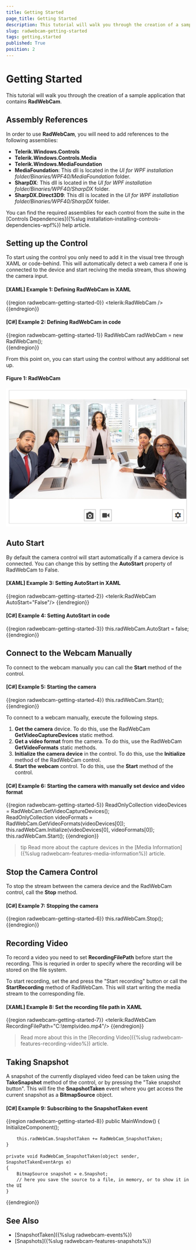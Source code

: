```yaml
---
title: Getting Started
page_title: Getting Started
description: This tutorial will walk you through the creation of a sample application that contains RadWebCam.
slug: radwebcam-getting-started
tags: getting,started
published: True
position: 2
---
```


# Getting Started

This tutorial will walk you through the creation of a sample application that contains __RadWebCam__.

## Assembly References

In order to use __RadWebCam__, you will need to add references to the following assemblies:
* __Telerik.Windows.Controls__
* __Telerik.Windows.Controls.Media__
* __Telerik.Windows.MediaFoundation__
* __MediaFoundation__: This dll is located in the *UI for WPF installation folder/Binaries/WPF40/MediaFoundation* folder.
* __SharpDX__: This dll is located in the *UI for WPF installation folder/Binaries/WPF40/SharpDX* folder.
* __SharpDX.Direct3D9__: This dll is located in the *UI for WPF installation folder/Binaries/WPF40/SharpDX* folder.

You can find the required assemblies for each control from the suite in the [Controls Dependencies]({%slug installation-installing-controls-dependencies-wpf%}) help article.

## Setting up the Control

To start using the control you only need to add it in the visual tree through XAML or code-behind. This will automatically detect a web camera if one is connected to the device and start reciving the media stream, thus showing the camera input.

#### __[XAML] Example 1: Defining RadWebCam in XAML__
{{region radwebcam-getting-started-0}}
	<telerik:RadWebCam />
{{endregion}}

#### __[C#] Example 2: Defining RadWebCam in code__
{{region radwebcam-getting-started-1}}
	RadWebCam radWebCam = new RadWebCam();	
{{endregion}}

From this point on, you can start using the control without any additional set up.

#### Figure 1: RadWebCam
![](images/radwebcam-getting-started-0.png)

## Auto Start

By default the camera control will start automatically if a camera device is connected. You can change this by setting the __AutoStart__ property of RadWebCam to False.

#### __[XAML] Example 3: Setting AutoStart in XAML__
{{region radwebcam-getting-started-2}}
	 <telerik:RadWebCam AutoStart="False"/>
{{endregion}}

#### __[C#] Example 4: Setting AutoStart in code__
{{region radwebcam-getting-started-3}}
	this.radWebCam.AutoStart = false;
{{endregion}}

## Connect to the Webcam Manually

To connect to the webcam manually you can call the __Start__ method of the control. 

#### __[C#] Example 5: Starting the camera__
{{region radwebcam-getting-started-4}}
	this.radWebCam.Start();
{{endregion}}

To connect to a webcam manually, execute the following steps.

1. __Get the camera__ device. To do this, use the RadWebCam __GetVideoCaptureDevices__ static method.
2. __Get a video format__ from the camera. To do this, use the RadWebCam __GetVideoFormats__ static methods.
3. __Initialize the camera device__ in the control. To do this, use the __Initialize__ method of the RadWebCam control.
4. __Start the webcam__ control. To do this, use the __Start__ method of the control.

#### __[C#] Example 6: Starting the camera with manually set device and video format__
{{region radwebcam-getting-started-5}}
	ReadOnlyCollection<MediaFoundationDeviceInfo> videoDevices = RadWebCam.GetVideoCaptureDevices();            
	ReadOnlyCollection<MediaFoundationVideoFormatInfo> videoFormats = RadWebCam.GetVideoFormats(videoDevices[0]);
	this.radWebCam.Initialize(videoDevices[0], videoFormats[0]);
	this.radWebCam.Start();
{{endregion}}

>tip Read more about the capture devices in the [Media Information]({%slug radwebcam-features-media-information%}) article.

## Stop the Camera Control

To stop the stream between the camera device and the RadWebCam control, call the __Stop__ method.

#### __[C#] Example 7: Stopping the camera__
{{region radwebcam-getting-started-6}}
	this.radWebCam.Stop();
{{endregion}}

## Recording Video

To record a video you need to set __RecordingFilePath__ before start the recording. This is requried in order to specify where the recording will be stored on the file system.

To start recording, set the and press the "Start recording" button or call the __StartRecording__ method of RadWebCam. This will start writing the media stream to the corresponding file.

#### __[XAML] Example 8: Set the recording file path in XAML__
{{region radwebcam-getting-started-7}}
	<telerik:RadWebCam RecordingFilePath="C:\\temp\\video.mp4"/>
{{endregion}}

> Read more about this in the [Recording Video]({%slug radwebcam-features-recording-video%}) article.

## Taking Snapshot

A snapshot of the currently displayed video feed can be taken using the __TakeSnapshot__ method of the control, or by pressing the "Take snapshot button". This will fire the __SnapshotTaken__ event where you get access the current snapshot as a __BitmapSource__ object.

#### __[C#] Example 9: Subscribing to the SnapshotTaken event__
{{region radwebcam-getting-started-8}}
	public MainWindow()
	{
		InitializeComponent();
		
		this.radWebCam.SnapshotTaken += RadWebCam_SnapshotTaken;
	}

	private void RadWebCam_SnapshotTaken(object sender, SnapshotTakenEventArgs e)
	{
		BitmapSource snapshot = e.Snapshot;
		// here you save the source to a file, in memory, or to show it in the UI
	}
{{endregion}}

## See Also  
* [SnapshotTaken]({%slug radwebcam-events%})
* [Snapshots]({%slug radwebcam-features-snapshots%})